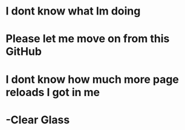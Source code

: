 # I dont know what Im doing
# Please let me move on from this GitHub
# I dont know how much more page reloads I got in me
# -Clear Glass


